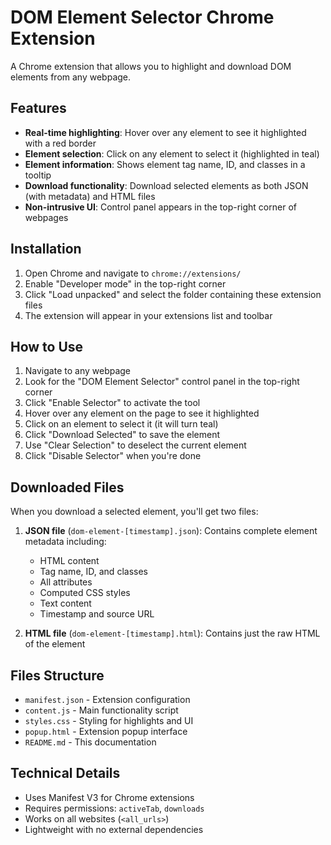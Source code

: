 # DOM Element Selector Chrome Extension

A Chrome extension that allows you to highlight and download DOM elements from any webpage.

## Features

- **Real-time highlighting**: Hover over any element to see it highlighted with a red border
- **Element selection**: Click on any element to select it (highlighted in teal)
- **Element information**: Shows element tag name, ID, and classes in a tooltip
- **Download functionality**: Download selected elements as both JSON (with metadata) and HTML files
- **Non-intrusive UI**: Control panel appears in the top-right corner of webpages

## Installation

1. Open Chrome and navigate to `chrome://extensions/`
2. Enable "Developer mode" in the top-right corner
3. Click "Load unpacked" and select the folder containing these extension files
4. The extension will appear in your extensions list and toolbar

## How to Use

1. Navigate to any webpage
2. Look for the "DOM Element Selector" control panel in the top-right corner
3. Click "Enable Selector" to activate the tool
4. Hover over any element on the page to see it highlighted
5. Click on an element to select it (it will turn teal)
6. Click "Download Selected" to save the element
7. Use "Clear Selection" to deselect the current element
8. Click "Disable Selector" when you're done

## Downloaded Files

When you download a selected element, you'll get two files:

1. **JSON file** (`dom-element-[timestamp].json`): Contains complete element metadata including:
   - HTML content
   - Tag name, ID, and classes
   - All attributes
   - Computed CSS styles
   - Text content
   - Timestamp and source URL

2. **HTML file** (`dom-element-[timestamp].html`): Contains just the raw HTML of the element

## Files Structure

- `manifest.json` - Extension configuration
- `content.js` - Main functionality script
- `styles.css` - Styling for highlights and UI
- `popup.html` - Extension popup interface
- `README.md` - This documentation

## Technical Details

- Uses Manifest V3 for Chrome extensions
- Requires permissions: `activeTab`, `downloads`
- Works on all websites (`<all_urls>`)
- Lightweight with no external dependencies